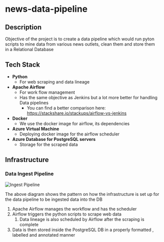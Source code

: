 # news-data-pipeline

## Description
Objective of the project is to create a data pipeline which would run pyton scripts to mine data from various news outlets, clean them and store them in a Relational Database

## Tech Stack

- **Python**
	- For web scraping and data lineage
- **Apache Airflow**
	- For work flow management
	- Has the same  objective as Jenkins but a lot more better for handling Data pipelines
		- You can find a better comparison here: https://stackshare.io/stackups/airflow-vs-jenkins
- **Docker**
	- We use the docker image for airflow, its dependencies
- **Azure Virtual Machine**
	- Deploying docker image for the airflow scheduler
- **Azure Database for PostgreSQL servers**
	- Storage for the scraped data

## Infrastructure

### Data Ingest Pipeline
![Ingest Pipeline](/img/Data_Ingest_Pipeline_updated.jpg)

The above diagram shows the pattern on how the infrastructure is set up for the data pipeline to be ingested data into the DB
1. Apache Airflow manages the workflow and has the scheduler 
2. Airflow triggers the python scripts to scrape web data
	1. Data lineage is also scheduled by Airflow after the scraping is complete
3. Data is then stored inside the PostgreSQL DB in a properly formatted , labelled and annotated manner
